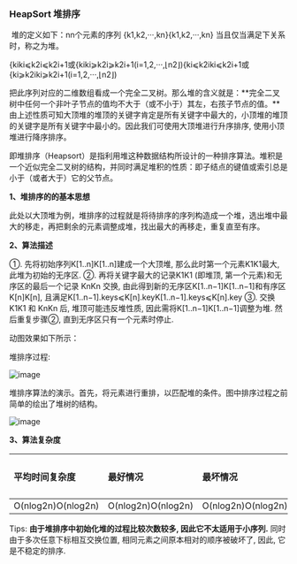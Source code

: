 ### HeapSort 堆排序

​	堆的定义如下：nn个元素的序列 {k1,k2,···,kn}{k1,k2,···,kn} 当且仅当满足下关系时，称之为堆。

{kiki⩽k2i⩽k2i+1或{kiki⩾k2i⩾k2i+1(i=1,2,···,⌊n2⌋){ki⩽k2iki⩽k2i+1或{ki⩾k2iki⩾k2i+1(i=1,2,···,⌊n2⌋)

把此序列对应的二维数组看成一个完全二叉树。那么堆的含义就是：**完全二叉树中任何一个非叶子节点的值均不大于（或不小于）其左，右孩子节点的值。**由上述性质可知大顶堆的堆顶的关键字肯定是所有关键字中最大的，小顶堆的堆顶的关键字是所有关键字中最小的。因此我们可使用大顶堆进行升序排序, 使用小顶堆进行降序排序。

即堆排序（Heapsort）是指利用堆这种数据结构所设计的一种排序算法。堆积是一个近似完全二叉树的结构，并同时满足堆积的性质：即子结点的键值或索引总是小于（或者大于）它的父节点。

**1、堆排序的的基本思想**

​	此处以大顶堆为例，堆排序的过程就是将待排序的序列构造成一个堆，选出堆中最大的移走，再把剩余的元素调整成堆，找出最大的再移走，重复直至有序。

**2、算法描述**

①. 先将初始序列K[1..n]K[1..n]建成一个大顶堆, 那么此时第一个元素K1K1最大, 此堆为初始的无序区.
②. 再将关键字最大的记录K1K1 (即堆顶, 第一个元素)和无序区的最后一个记录 KnKn 交换, 由此得到新的无序区K[1..n−1]K[1..n−1]和有序区K[n]K[n], 且满足K[1..n−1].keys⩽K[n].keyK[1..n−1].keys⩽K[n].key
③. 交换K1K1 和 KnKn 后, 堆顶可能违反堆性质, 因此需将K[1..n−1]K[1..n−1]调整为堆. 然后重复步骤②, 直到无序区只有一个元素时停止.

动图效果如下所示：

堆排序过程:

![image](https://tva1.sinaimg.cn/large/007S8ZIlgy1gi8rse0kqvg30f70a4u0x.gif)

堆排序算法的演示。首先，将元素进行重排，以匹配堆的条件。图中排序过程之前简单的绘出了堆树的结构。

![image](https://tva1.sinaimg.cn/large/007S8ZIlgy1gi8ru53xx5g307s05ydn6.gif)



**3、算法复杂度**

| 平均时间复杂度     | 最好情况           | 最坏情况           | 空间复杂度 |
| :----------------- | :----------------- | :----------------- | :--------- |
| O(nlog2n)O(nlog2⁡n) | O(nlog2n)O(nlog2⁡n) | O(nlog2n)O(nlog2⁡n) | O(1)       |

Tips: **由于堆排序中初始化堆的过程比较次数较多, 因此它不太适用于小序列.** 同时由于多次任意下标相互交换位置, 相同元素之间原本相对的顺序被破坏了, 因此, 它是不稳定的排序.
